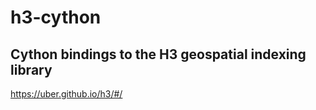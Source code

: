 # h3-cython

## Cython bindings to the H3 geospatial indexing library

https://uber.github.io/h3/#/
